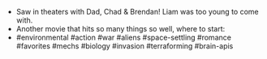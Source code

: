 - Saw in theaters with Dad, Chad & Brendan! Liam was too young to come with. 
- Another movie that hits so many things so well, where to start: 
- #environmental #action #war #aliens #space-settling #romance #favorites #mechs #biology #invasion #terraforming #brain-apis 